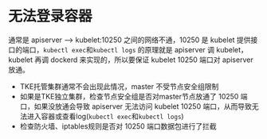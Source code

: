 # 无法登录容器

通常是 apiserver --&gt; kubelet:10250 之间的网络不通，10250 是 kubelet 提供接口的端口，`kubectl exec`和`kubectl logs` 的原理就是 apiserver 调 kubelet，kubelet 再调 dockerd 来实现的，所以要保证 kubelet 10250 端口对 apiserver 放通。

* TKE托管集群通常不会出现此情况，master 不受节点安全组限制
* 如果是TKE独立集群，检查节点安全组是否对master节点放通了 10250 端口，如果没放通会导致 apiserver 无法访问 kubelet 10250 端口，从而导致无法进入容器或查看log\(`kubectl exec`和`kubectl logs`\)
* 检查防火墙、iptables规则是否对 10250 端口数据包进行了拦截

